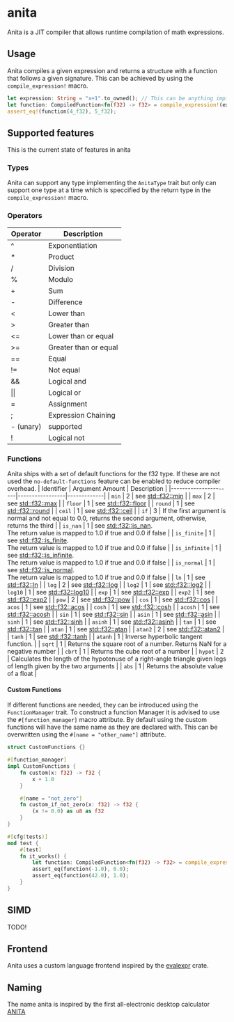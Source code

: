 # anita
Anita is a JIT compiler that allows runtime compilation of math expressions.

## Usage
Anita compiles a given expression and returns a structure with a function that follows a given signature. This can be achieved by using the `compile_expression!` macro.
```rust
let expression: String = "x+1".to_owned(); // This can be anything implementing AsRef<str>
let function: CompiledFunction<fn(f32) -> f32> = compile_expression!(expression, (x) -> f32);
assert_eq!(function(4_f32), 5_f32);
```

## Supported features
This is the current state of features in anita
### Types
Anita can support any type implementing the `AnitaType` trait but only can support one type at a time which is speccified by the return type in the `compile_expression!` macro.

### Operators

  Operator | Description |
|----------|-------------|
| ^   | Exponentiation |
| *   | Product |
| /   | Division |
| %   | Modulo |
| +   | Sum |
| -   | Difference |
| <   | Lower than |
| \>  | Greater than |
| <=  | Lower than or equal |
| \>= | Greater than or equal |
| ==  | Equal |
| !=  | Not equal |
| &&  | Logical and |
| &#124;&#124; | Logical or |
| =   | Assignment |
| ;   | Expression Chaining |
| - (unary) | supported | Negation |
| !   | Logical not |

### Functions
Anita ships with a set of default functions for the f32 type. If these are not used the `no-default-functions` feature can be enabled to reduce compiler overhead.
| Identifier           | Argument Amount | Description |
|----------------------|-----------------|-------------|
| `min`                | 2               | see [std::f32::min](https://doc.rust-lang.org/stable/core/primitive.f32.html#method.min) |
| `max`                | 2               | see [std::f32::max](https://doc.rust-lang.org/stable/core/primitive.f32.html#method.max) |
| `floor`              | 1               | see [std::f32::floor](https://doc.rust-lang.org/stable/core/primitive.f32.html#method.floor) |
| `round`              | 1               | see [std::f32::round](https://doc.rust-lang.org/stable/core/primitive.f32.html#method.round) |
| `ceil`               | 1               | see [std::f32::ceil](https://doc.rust-lang.org/stable/core/primitive.f32.html#method.ceil) |
| `if`                 | 3               | If the first argument is normal and not equal to 0.0, returns the second argument, otherwise, returns the third  |
| `is_nan`             | 1               | see [std::f32::is_nan](https://doc.rust-lang.org/stable/core/primitive.f32.html#method.is_nan).<br> The return value is mapped to 1.0 if true and 0.0 if false |
| `is_finite`          | 1               | see [std::f32::is_finite](https://doc.rust-lang.org/stable/core/primitive.f32.html#method.is_finite).<br> The return value is mapped to 1.0 if true and 0.0 if false |
| `is_infinite`        | 1               | see [std::f32::is_infinite](https://doc.rust-lang.org/stable/core/primitive.f32.html#method.is_infinite).<br> The return value is mapped to 1.0 if true and 0.0 if false |
| `is_normal`          | 1               | see [std::f32::is_normal](https://doc.rust-lang.org/stable/core/primitive.f32.html#method.is_normal).<br> The return value is mapped to 1.0 if true and 0.0 if false |
| `ln`                 | 1               | see [std::f32::ln](https://doc.rust-lang.org/stable/core/primitive.f32.html#method.ln) |
| `log`                | 2               | see [std::f32::log](https://doc.rust-lang.org/stable/core/primitive.f32.html#method.log) |
| `log2`               | 1               | see [std::f32::log2](https://doc.rust-lang.org/stable/core/primitive.f32.html#method.log2) |
| `log10`              | 1               | see [std::f32::log10](https://doc.rust-lang.org/stable/core/primitive.f32.html#method.log10) |
| `exp`                | 1               | see [std::f32::exp](https://doc.rust-lang.org/stable/core/primitive.f32.html#method.exp) |
| `exp2`               | 1               | see [std::f32::exp2](https://doc.rust-lang.org/stable/core/primitive.f32.html#method.exp2) |
| `pow`                | 2               | see [std::f32::pow](https://doc.rust-lang.org/stable/core/primitive.f32.html#method.pow) |
| `cos`                | 1               | see [std::f32::cos](https://doc.rust-lang.org/stable/core/primitive.f32.html#method.cos) |
| `acos`               | 1               | see [std::f32::acos](https://doc.rust-lang.org/stable/core/primitive.f32.html#method.acos) |
| `cosh`               | 1               | see [std::f32::cosh](https://doc.rust-lang.org/stable/core/primitive.f32.html#method.cosh) |
| `acosh`              | 1               | see [std::f32::acosh](https://doc.rust-lang.org/stable/core/primitive.f32.html#method.acosh) |
| `sin`                | 1               | see [std::f32::sin](https://doc.rust-lang.org/stable/core/primitive.f32.html#method.sin) |
| `asin`               | 1               | see [std::f32::asin](https://doc.rust-lang.org/stable/core/primitive.f32.html#method.asin) |
| `sinh`               | 1               | see [std::f32::sinh](https://doc.rust-lang.org/stable/core/primitive.f32.html#method.sinh) |
| `asinh`              | 1               | see [std::f32::asinh](https://doc.rust-lang.org/stable/core/primitive.f32.html#method.asinh) |
| `tan`                | 1               | see [std::f32::tan](https://doc.rust-lang.org/stable/core/primitive.f32.html#method.tan) |
| `atan`               | 1               | see [std::f32::atan](https://doc.rust-lang.org/stable/core/primitive.f32.html#method.atan) |
| `atan2`              | 2               | see [std::f32::atan2](https://doc.rust-lang.org/stable/core/primitive.f32.html#method.atan2) |
| `tanh`               | 1               | see [std::f32::tanh](https://doc.rust-lang.org/stable/core/primitive.f32.html#method.tanh) |
| `atanh`              | 1               | Inverse hyperbolic tangent function. |
| `sqrt`               | 1               | Returns the square root of a number. Returns NaN for a negative number |
| `cbrt`               | 1               | Returns the cube root of a number |
| `hypot`              | 2               | Calculates the length of the hypotenuse of a right-angle triangle given legs of length given by the two arguments |
| `abs`                | 1               | Returns the absolute value of a float |

#### Custom Functions
If different functions are needed, they can be introduced using the `FunctionManager` trait.
To construct a function Manager it is advised to use the `#[function_manager]` macro attribute. 
By default using the custom functions will have the same name as they are declared with. This can be overwritten using the `#[name = "other_name"]` attribute.
```rust
struct CustomFunctions {}

#[function_manager]
impl CustomFunctions {
    fn custom(x: f32) -> f32 {
        x + 1.0
    }

    #[name = "not_zero"]
    fn custom_if_not_zero(x: f32) -> f32 {
        (x != 0.0) as u8 as f32
    }
}

#[cfg(tests)]
mod test {
    #[test]
    fn it_works() {
        let function: CompiledFunction<fn(f32) -> f32> = compile_expression!("not_zero(custom(x))", (x) -> f32);
        assert_eq(function(-1.0), 0.0);
        assert_eq(function(42.0), 1.0);
    }
}
```

## SIMD
TODO!

## Frontend
Anita uses a custom language frontend inspired by the [evalexpr](https://crates.io/crates/evalexpr) crate.

## Naming
The name anita is inspired by the first all-electronic desktop calculator [ANITA](<https://en.wikipedia.org/wiki/Sumlock_ANITA_calculator>)
